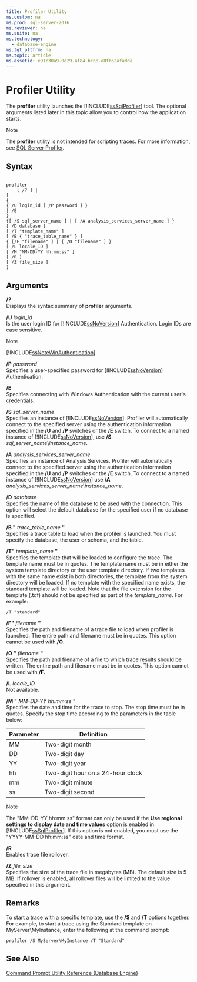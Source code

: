 ```yaml
---
title: Profiler Utility
ms.custom: na
ms.prod: sql-server-2016
ms.reviewer: na
ms.suite: na
ms.technology: 
  - database-engine
ms.tgt_pltfrm: na
ms.topic: article
ms.assetid: e91c30a9-0d29-4f84-bcb8-e8fb62afadda
---
```

# Profiler Utility
  The **profiler** utility launches the [!INCLUDE[ssSqlProfiler](../../Token\Other/ssSqlProfiler_md.md)] tool. The optional arguments listed later in this topic allow you to control how the application starts.  
  
> [!NOTE]  
>  The **profiler** utility is not intended for scripting traces. For more information, see [SQL Server Profiler](../../Topics\TopicNameNotContainA/SQL-Server-Profiler.md).  
  
## Syntax  
  
```  
  
profiler  
    [ /? ] |  
[  
{  
{ /U login_id [ /P password ] }  
| /E  
}  
{[ /S sql_server_name ] | [ /A analysis_services_server_name ] }  
[ /D database ]  
[ /T "template_name" ]  
[ /B { "trace_table_name" } ]  
{ [/F "filename" ] | [ /O "filename" ] }  
[ /L locale_ID ]  
[ /M "MM-DD-YY hh:mm:ss" ]  
[ /R ]  
[ /Z file_size ]  
]  
```  
  
## Arguments  
 **\/?**  
 Displays the syntax summary of **profiler** arguments.  
  
 **\/U** *login\_id*  
 Is the user login ID for [!INCLUDE[ssNoVersion](../../Token\Other/ssNoVersion_md.md)] Authentication. Login IDs are case sensitive.  
  
> [!NOTE]  
>  [!INCLUDE[ssNoteWinAuthentication](../../Token\Other/ssNoteWinAuthentication_md.md)].  
  
 **\/P** *password*  
 Specifies a user\-specified password for [!INCLUDE[ssNoVersion](../../Token\Other/ssNoVersion_md.md)] Authentication.  
  
 **\/E**  
 Specifies connecting with Windows Authentication with the current user's credentials.  
  
 **\/S**  *sql\_server\_name*  
 Specifies an instance of [!INCLUDE[ssNoVersion](../../Token\Other/ssNoVersion_md.md)]. Profiler will automatically connect to the specified server using the authentication information specified in the **\/U** and **\/P** switches or the **\/E** switch. To connect to a named instance of [!INCLUDE[ssNoVersion](../../Token\Other/ssNoVersion_md.md)], use **\/S** *sql\_server\_name*\\*instance\_name*.  
  
 **\/A**  *analysis\_services\_server\_name*  
 Specifies an instance of Analysis Services. Profiler will automatically connect to the specified server using the authentication information specified in the **\/U** and **\/P** switches or the **\/E** switch. To connect to a named instance of [!INCLUDE[ssNoVersion](../../Token\Other/ssNoVersion_md.md)] use **\/A** *analysis\_services\_server\_name\\instance\_name*.  
  
 **\/D** *database*  
 Specifies the name of the database to be used with the connection. This option will select the default database for the specified user if no database is specified.  
  
 **\/B "** *trace\_table\_name* **"**  
 Specifies a trace table to load when the profiler is launched. You must specify the database, the user or schema, and the table.  
  
 **\/T"** *template\_name* **"**  
 Specifies the template that will be loaded to configure the trace. The template name must be in quotes. The template name must be in either the system template directory or the user template directory. If two templates with the same name exist in both directories, the template from the system directory will be loaded. If no template with the specified name exists, the standard template will be loaded. Note that the file extension for the template \(.tdf\) should not be specified as part of the *template\_name*. For example:  
  
```  
/T "standard"  
```  
  
 **\/F"** *filename* **"**  
 Specifies the path and filename of a trace file to load when profiler is launched. The entire path and filename must be in quotes. This option cannot be used with **\/O**.  
  
 **\/O "** *filename*  **"**  
 Specifies the path and filename of a file to which trace results should be written. The entire path and filename must be in quotes. This option cannot be used with **\/F.**  
  
 **\/L** *locale\_ID*  
 Not available.  
  
 **\/M "** *MM\-DD\-YY hh:mm:ss* **"**  
 Specifies the date and time for the trace to stop. The stop time must be in quotes. Specify the stop time according to the parameters in the table below:  
  
|Parameter|Definition|  
|---------------|----------------|  
|MM|Two\-digit month|  
|DD|Two\-digit day|  
|YY|Two\-digit year|  
|hh|Two\-digit hour on a 24\-hour clock|  
|mm|Two\-digit minute|  
|ss|Two\-digit second|  
  
> [!NOTE]  
>  The "MM\-DD\-YY hh:mm:ss" format can only be used if the **Use regional settings to display date and time values** option is enabled in [!INCLUDE[ssSqlProfiler](../../Token\Other/ssSqlProfiler_md.md)]. If this option is not enabled, you must use the "YYYY\-MM\-DD hh:mm:ss" date and time format.  
  
 **\/R**  
 Enables trace file rollover.  
  
 **\/Z**  *file\_size*  
 Specifies the size of the trace file in megabytes \(MB\). The default size is 5 MB. If rollover is enabled, all rollover files will be limited to the value specified in this argument.  
  
## Remarks  
 To start a trace with a specific template, use the **\/S** and **\/T** options together. For example, to start a trace using the Standard template on MyServer\\MyInstance, enter the following at the command prompt:  
  
```  
profiler /S MyServer\MyInstance /T "Standard"  
```  
  
## See Also  
 [Command Prompt Utility Reference &#40;Database Engine&#41;](../../Topics\TopicNameNotContainA/Command-Prompt-Utility-Reference--Database-Engine-.md)  
  
  